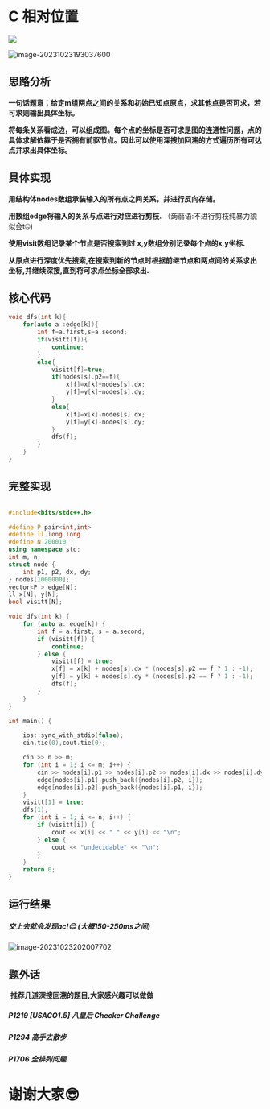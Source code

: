 #                                      C     相对位置

![](C:\Users\hp\AppData\Roaming\Typora\typora-user-images\image-20231023191207779.png)

![image-20231023193037600](C:\Users\hp\AppData\Roaming\Typora\typora-user-images\image-20231023193037600.png)

## 思路分析

​		**一句话题意：给定m组两点之间的关系和初始已知点原点，求其他点是否可求，若可求则输出具体坐标。**



​		**将每条关系看成边，可以组成图。每个点的坐标是否可求是图的连通性问题，点的具体求解依靠于是否拥有前驱节点。因此可以使用深搜加回溯的方式遍历所有可达点并求出具体坐标。**



## 具体实现

**用结构体nodes数组承装输入的所有点之间关系，并进行反向存储。**

**用<vector>数组edge将输入的关系与点进行对应进行剪枝.**												（蒟蒻语:不进行剪枝纯暴力貌似会t🤐)

**使用visit数组记录某个节点是否搜索到过   x,y数组分别记录每个点的x,y坐标.**

**从原点进行深度优先搜索,在搜索到新的节点时根据前继节点和两点间的关系求出坐标,并继续深搜,直到将可求点坐标全部求出.**

## 核心代码

```cpp
void dfs(int k){
    for(auto a :edge[k]){
        int f=a.first,s=a.second;
        if(visitt[f]){
            continue;
        }
        else{
            visitt[f]=true;
            if(nodes[s].p2==f){
                x[f]=x[k]+nodes[s].dx;
                y[f]=y[k]+nodes[s].dy;
            }
            else{
                x[f]=x[k]-nodes[s].dx;
                y[f]=y[k]-nodes[s].dy;
            }
            dfs(f);
        }
    }
}
```

## 完整实现

```cpp

#include<bits/stdc++.h>

#define P pair<int,int>
#define ll long long
#define N 200010
using namespace std;
int m, n;
struct node {
    int p1, p2, dx, dy;
} nodes[1000000];
vector<P > edge[N];
ll x[N], y[N];
bool visitt[N];

void dfs(int k) {
    for (auto a: edge[k]) {
        int f = a.first, s = a.second;
        if (visitt[f]) {
            continue;
        } else {
            visitt[f] = true;
            x[f] = x[k] + nodes[s].dx * (nodes[s].p2 == f ? 1 : -1);
            y[f] = y[k] + nodes[s].dy * (nodes[s].p2 == f ? 1 : -1);
            dfs(f);
        }
    }
}

int main() {

    ios::sync_with_stdio(false);
    cin.tie(0),cout.tie(0);

    cin >> n >> m;
    for (int i = 1; i <= m; i++) {
        cin >> nodes[i].p1 >> nodes[i].p2 >> nodes[i].dx >> nodes[i].dy;
        edge[nodes[i].p1].push_back({nodes[i].p2, i});
        edge[nodes[i].p2].push_back({nodes[i].p1, i});
    }
    visitt[1] = true;
    dfs(1);
    for (int i = 1; i <= n; i++) {
        if (visitt[i]) {
            cout << x[i] << " " << y[i] << "\n";
        } else {
            cout << "undecidable" << "\n";
        }
    }
    return 0;
}
```

## 运行结果

##### **交上去就会发现ac!😊    (大概150-250ms之间)**

![image-20231023202007702](C:\Users\hp\AppData\Roaming\Typora\typora-user-images\image-20231023202007702.png)

## 题外话

​		**推荐几道深搜回溯的题目,大家感兴趣可以做做**

##### 			P1219 [USACO1.5] 八皇后 Checker Challenge

##### 			P1294 高手去散步

##### 			P1706 全排列问题



# 谢谢大家😎